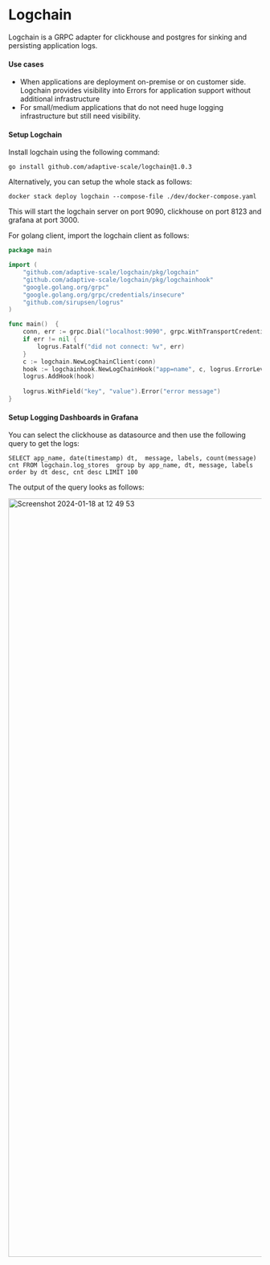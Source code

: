# Logchain

Logchain is a GRPC adapter for clickhouse and postgres for sinking and persisting application logs.

#### Use cases

- When applications are deployment on-premise or on customer side. Logchain provides visibility into Errors for application support without additional infrastructure
- For small/medium applications that do not need huge logging infrastructure but still need visibility.




#### Setup Logchain


Install logchain using the following command:
```
go install github.com/adaptive-scale/logchain@1.0.3
```

Alternatively, you can setup the whole stack as follows:

```
docker stack deploy logchain --compose-file ./dev/docker-compose.yaml
```

This will start the logchain server on port 9090, clickhouse on port 8123 and grafana at port 3000.



For golang client, import the logchain client as follows:

```go
package main

import (
	"github.com/adaptive-scale/logchain/pkg/logchain"
	"github.com/adaptive-scale/logchain/pkg/logchainhook"
	"google.golang.org/grpc"
	"google.golang.org/grpc/credentials/insecure"
	"github.com/sirupsen/logrus"
)

func main()  {
	conn, err := grpc.Dial("localhost:9090", grpc.WithTransportCredentials(insecure.NewCredentials()))
	if err != nil {
		logrus.Fatalf("did not connect: %v", err)
	}
	c := logchain.NewLogChainClient(conn)
	hook := logchainhook.NewLogChainHook("app=name", c, logrus.ErrorLevel)
	logrus.AddHook(hook)
	
	logrus.WithField("key", "value").Error("error message")
}
```


#### Setup Logging Dashboards in Grafana

You can select the clickhouse as datasource and then use the following query to get the logs:

```
SELECT app_name, date(timestamp) dt,  message, labels, count(message) cnt FROM logchain.log_stores  group by app_name, dt, message, labels order by dt desc, cnt desc LIMIT 100
```


The output of the query looks as follows:



<img width="1510" alt="Screenshot 2024-01-18 at 12 49 53" src="https://github.com/adaptive-scale/logchain/assets/23738278/9b201df9-6bd0-4f34-bd02-61f3e61abc6d">
